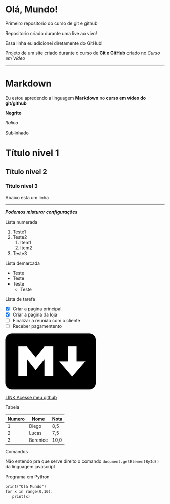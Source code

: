 # Olá, Mundo!
 Primeiro repositorio do curso de git e github
 
 Repositorio criado durante uma live ao vivo!
 
 Essa linha eu adicionei diretamente do GitHub!

 Projeto de um site criado durante o curso de **Git e GitHub** criado no *Curso em Vídeo*

---

# Markdown #

Eu estou apredendo a linguagem **Markdown** no **curso em vídeo do git/github**

**Negrito**

*Italico*

~~Sublinhado~~

# Título nivel 1 #

## Título nivel 2 ##

### Título nivel 3 ###

Abaixo esta um linha

---

__*Podemos misturar configurações*__

Lista numerada
1. Teste1
10. Teste2
    1. Item1
    2. Item2
100. Teste3

Lista demarcada
* Teste
* Teste
* Teste
    * Teste
    
Lista de tarefa
- [x] Criar a pagina principal
- [x] Criar a pagina da loja
- [ ] Finalizar a reunião com o cliente
- [ ] Receber pagamentento 

![](Site-Ola-Mundo/markdown_icon.png)

[LINK Acesse meu github](https://github.com/DiegoGomesFerreira)

Tabela

Numero | Nome | Nota
---|---|---
1|Diego|8,5
2|Lucas|7,5
3|Berenice|10,0

Comandos

Não entendo pra que serve direito o comando `document.getElementById()` da linguagem javascript

Programa em Python

```
print("Olá Mundo")
for x in range(0,10):
   print(x)
```
